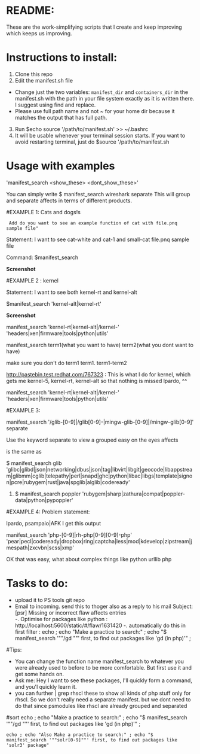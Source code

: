 # README:

These are the work-simplifying scripts that I create and keep improving which keeps us improving.

# Instructions to install:
1. Clone this repo
2. Edit the manifest.sh file
  - Change just the two variables: `manifest_dir` and `containers_dir` in the manifest.sh  with the path in your file system exactly as it is written there. I suggest using find and replace.
  - Please use full path name and not ~ for your home dir because it matches the output that has full path.
3. Run $echo source '/path/to/manifest.sh' >> ~/.bashrc
4. It will be usable whenever your terminal session starts. If you want to avoid restarting terminal,   just do $source '/path/to/manifest.sh

# Usage with examples

'manifest_search <show_these> <dont_show_these>'

You can simply write
$ manifest_search wireshark separate
This will group and separate affects in terms of different products.

#EXAMPLE 1: Cats and dogs!s

     Add do you want to see an example function of cat with file.pnq sample file"

Statement: I want to see cat-white and cat-1 and small-cat
file.pnq sample file

Command:
$manifest_search

**Screenshot**

#EXAMPLE 2 : kernel

Statement: I want to see both kernel-rt and kernel-alt

$manifest_search 'kernel-alt|kernel-rt'

**Screenshot**

manifest_search 'kernel-rt|kernel-alt|/kernel-' 'headers|xen|firmware|tools|python|utils'

manifest_search term1(what you want to have) term2(what you dont want to have)

make sure you don't do term1 term1. term1-term2

http://pastebin.test.redhat.com/767323 : This is what I do for kernel, which gets me kernel-5, kernel-rt, kernel-alt so that nothing is missed
lpardo, ^^

manifest_search 'kernel-rt|kernel-alt|/kernel-' 'headers|xen|firmware|tools|python|utils'

#EXAMPLE 3:

manifest_search '/glib-[0-9]|/glib[0-9]-|mingw-glib-[0-9]|/mingw-glib[0-9]'  separate

Use the keyword separate to view a grouped easy on the eyes affects

is the same as

$ manifest_search glib 'glibc|glibd|json|networking|dbus|json|tag|libvirt|libgit|geocode|libappstream|glibmm|cglib|telepathy|perl|snapd|ghc|python|libac|libgs|template|signon|pcre|rubygem|rust|java|spglib|alglib|codeready'

1. $ manifest_search poppler 'rubygem|sharp|zathura|compat|poppler-data|python|pypoppler'

#EXAMPLE 4:
Problem statement:

lpardo, psampaio|AFK I get this output

manifest_search  'php-[0-9]|rh-php[0-9][0-9]-php' 'pear|pecl|codeready|dropbox|ring|captcha|less|mod|kdevelop|zipstream|jmespath|zxcvbn|scss|xmp'

OK that was easy, what about complex things like python urllib php

# Tasks to do:
- upload it to PS tools git repo
- Email to incoming. send this to thoger also as a reply to his mail Subject: [psr] Missing or incorrect flaw affects entries  
-. Optimise for packages like python : http://localhost:5600/static/#/flaw/1631420
-.    automatically do this in first filter :  echo ; echo "Make a practice to search:" ; echo "$ manifest_search '""/gd ""' first, to find out packages like 'gd (in php)'" ;

#Tips:
  - You can change the function name manifest_search to whatever you were already used to before to be more comfortable. But first use it and get some hands on.
  - Ask me: Hey I want to see these packages, I'll quickly form a command, and you'l quickly learn it.
  - you can further | grep rhscl these to show all kinds of php stuff only for rhscl. So we don't really need a separate manifest. but we dont need to do that since psmodules like rhscl are already grouped and separated

#sort
    echo ; echo "Make a practice to search:" ; echo "$ manifest_search '""/gd ""' first, to find out packages like 'gd (in php)'" ;

    echo ; echo "Also Make a practice to search:" ; echo "$ manifest_search '""solr[0-9]""' first, to find out packages like 'solr3' package"
